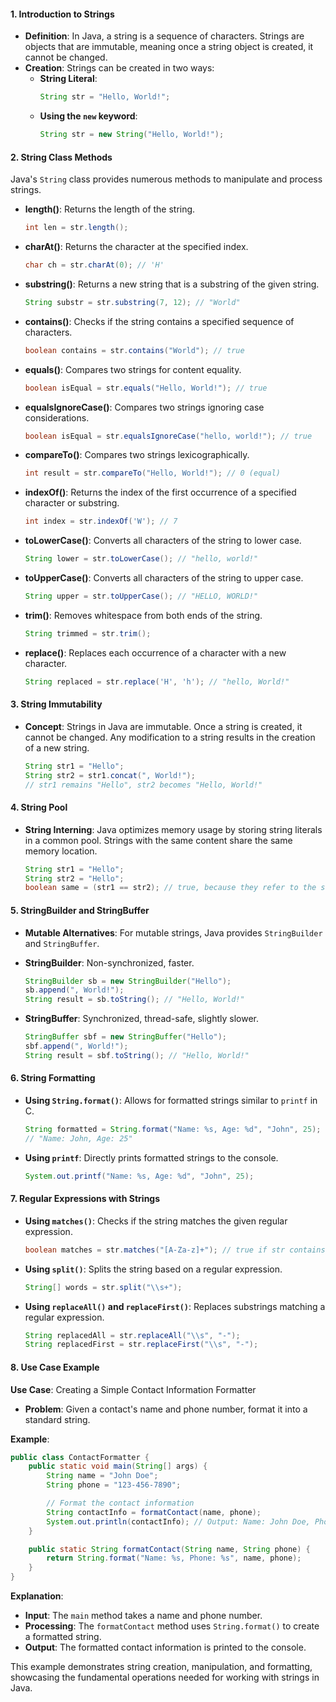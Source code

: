 #### 1. Introduction to Strings
- **Definition**: In Java, a string is a sequence of characters. Strings are objects that are immutable, meaning once a string object is created, it cannot be changed.
- **Creation**: Strings can be created in two ways:
  - **String Literal**: 
    ```java
    String str = "Hello, World!";
    ```
  - **Using the `new` keyword**:
    ```java
    String str = new String("Hello, World!");
    ```

#### 2. String Class Methods
Java's `String` class provides numerous methods to manipulate and process strings.

- **length()**: Returns the length of the string.
  ```java
  int len = str.length();
  ```

- **charAt()**: Returns the character at the specified index.
  ```java
  char ch = str.charAt(0); // 'H'
  ```

- **substring()**: Returns a new string that is a substring of the given string.
  ```java
  String substr = str.substring(7, 12); // "World"
  ```

- **contains()**: Checks if the string contains a specified sequence of characters.
  ```java
  boolean contains = str.contains("World"); // true
  ```

- **equals()**: Compares two strings for content equality.
  ```java
  boolean isEqual = str.equals("Hello, World!"); // true
  ```

- **equalsIgnoreCase()**: Compares two strings ignoring case considerations.
  ```java
  boolean isEqual = str.equalsIgnoreCase("hello, world!"); // true
  ```

- **compareTo()**: Compares two strings lexicographically.
  ```java
  int result = str.compareTo("Hello, World!"); // 0 (equal)
  ```

- **indexOf()**: Returns the index of the first occurrence of a specified character or substring.
  ```java
  int index = str.indexOf('W'); // 7
  ```

- **toLowerCase()**: Converts all characters of the string to lower case.
  ```java
  String lower = str.toLowerCase(); // "hello, world!"
  ```

- **toUpperCase()**: Converts all characters of the string to upper case.
  ```java
  String upper = str.toUpperCase(); // "HELLO, WORLD!"
  ```

- **trim()**: Removes whitespace from both ends of the string.
  ```java
  String trimmed = str.trim();
  ```

- **replace()**: Replaces each occurrence of a character with a new character.
  ```java
  String replaced = str.replace('H', 'h'); // "hello, World!"
  ```

#### 3. String Immutability
- **Concept**: Strings in Java are immutable. Once a string is created, it cannot be changed. Any modification to a string results in the creation of a new string.
  ```java
  String str1 = "Hello";
  String str2 = str1.concat(", World!");
  // str1 remains "Hello", str2 becomes "Hello, World!"
  ```

#### 4. String Pool
- **String Interning**: Java optimizes memory usage by storing string literals in a common pool. Strings with the same content share the same memory location.
  ```java
  String str1 = "Hello";
  String str2 = "Hello";
  boolean same = (str1 == str2); // true, because they refer to the same object in the string pool
  ```

#### 5. StringBuilder and StringBuffer
- **Mutable Alternatives**: For mutable strings, Java provides `StringBuilder` and `StringBuffer`.
- **StringBuilder**: Non-synchronized, faster.
  ```java
  StringBuilder sb = new StringBuilder("Hello");
  sb.append(", World!");
  String result = sb.toString(); // "Hello, World!"
  ```

- **StringBuffer**: Synchronized, thread-safe, slightly slower.
  ```java
  StringBuffer sbf = new StringBuffer("Hello");
  sbf.append(", World!");
  String result = sbf.toString(); // "Hello, World!"
  ```

#### 6. String Formatting
- **Using `String.format()`**: Allows for formatted strings similar to `printf` in C.
  ```java
  String formatted = String.format("Name: %s, Age: %d", "John", 25);
  // "Name: John, Age: 25"
  ```

- **Using `printf`**: Directly prints formatted strings to the console.
  ```java
  System.out.printf("Name: %s, Age: %d", "John", 25);
  ```

#### 7. Regular Expressions with Strings
- **Using `matches()`**: Checks if the string matches the given regular expression.
  ```java
  boolean matches = str.matches("[A-Za-z]+"); // true if str contains only letters
  ```

- **Using `split()`**: Splits the string based on a regular expression.
  ```java
  String[] words = str.split("\\s+");
  ```

- **Using `replaceAll()` and `replaceFirst()`**: Replaces substrings matching a regular expression.
  ```java
  String replacedAll = str.replaceAll("\\s", "-");
  String replacedFirst = str.replaceFirst("\\s", "-");
  ```

#### 8. Use Case Example
**Use Case**: Creating a Simple Contact Information Formatter
- **Problem**: Given a contact's name and phone number, format it into a standard string.

**Example**:
```java
public class ContactFormatter {
    public static void main(String[] args) {
        String name = "John Doe";
        String phone = "123-456-7890";

        // Format the contact information
        String contactInfo = formatContact(name, phone);
        System.out.println(contactInfo); // Output: Name: John Doe, Phone: 123-456-7890
    }

    public static String formatContact(String name, String phone) {
        return String.format("Name: %s, Phone: %s", name, phone);
    }
}
```

**Explanation**:
- **Input**: The `main` method takes a name and phone number.
- **Processing**: The `formatContact` method uses `String.format()` to create a formatted string.
- **Output**: The formatted contact information is printed to the console.

This example demonstrates string creation, manipulation, and formatting, showcasing the fundamental operations needed for working with strings in Java.
